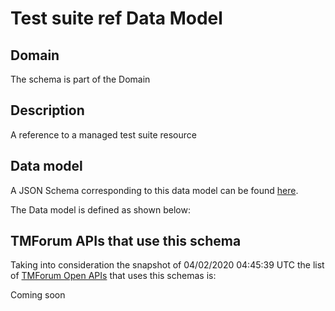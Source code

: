# Test suite ref Data Model

## Domain

The  schema is part of the  Domain

## Description

A reference to a managed test suite resource

## Data model

A JSON Schema corresponding to this data model can be found
[here](https://github.com/tmforum-rand/schemas/blob/candidates/Common/TestSuiteRef.schema.json).

The Data model is defined as shown below:




## TMForum APIs that use this schema

Taking into consideration the snapshot of 04/02/2020 04:45:39 UTC the list of [TMForum Open APIs](https://www.tmforum.org/open-apis/) that uses this schemas is:

Coming soon